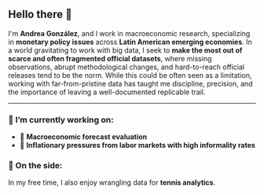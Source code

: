 ## Hello there 👋

I'm **Andrea González**, and I work in macroeconomic research, specializing in **monetary policy issues** across **Latin American emerging economies**. In a world gravitating to work with big data, I seek to **make the most out of scarce and often fragmented official datasets**, where missing observations, abrupt methodological changes, and hard-to-reach official releases tend to be the norm. While this could be often seen as a limitation, working with far-from-pristine data has taught me discipline, precision, and the importance of leaving a well-documented replicable trail. 

---

### 🔭 I’m currently working on:

- 🧮 **Macroeconomic forecast evaluation**  
- 💼 **Inflationary pressures from labor markets with high informality rates**

### 🎾 On the side:
In my free time, I also enjoy wrangling data for **tennis analytics**.

<!--
**andreagonzgarc/andreagonzgarc** is a ✨ _special_ ✨ repository because its `README.md` (this file) appears on your GitHub profile.
-->
